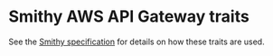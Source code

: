 # Smithy AWS API Gateway traits

See the [Smithy specification](https://awslabs.github.io/smithy/1.0/spec/)
for details on how these traits are used.
